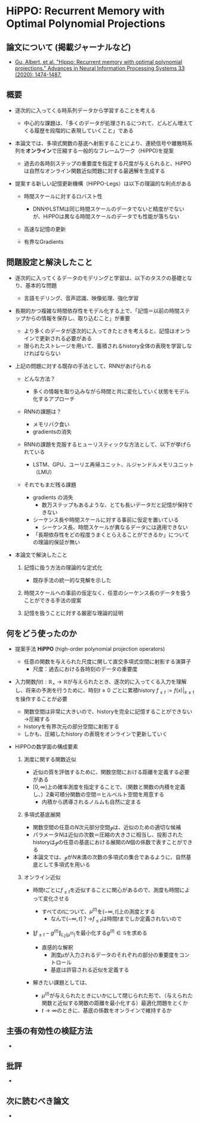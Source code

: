 # HiPPO: Recurrent Memory with Optimal Polynomial Projections

## 論文について (掲載ジャーナルなど)
- [Gu, Albert, et al. "Hippo: Recurrent memory with optimal polynomial projections." Advances in Neural Information Processing Systems 33 (2020): 1474-1487.](https://proceedings.neurips.cc/paper/2020/file/102f0bb6efb3a6128a3c750dd16729be-Paper.pdf)

## 概要
- 逐次的に入ってくる時系列データから学習することを考える
    - 中心的な課題は、「多くのデータが処理されるにつれて、どんどん増えてくる履歴を段階的に表現していくこと」である

- 本論文では、多項式関数の基底へ射影することにより、連続信号や離散時系列を**オンライン**で圧縮する一般的なフレームワーク（HiPPO)を提案
    - 過去の各時刻ステップの重要度を指定する尺度が与えられると、HiPPOは自然なオンライン関数近似問題に対する最適解を生成する

- 提案する新しい記憶更新機構（HiPPO-Legs）は以下の理論的な利点がある
    - 時間スケールに対するロバスト性
        - DNNやLSTMは同じ時間スケールのデータでないと精度がでないが、HiPPOは異なる時間スケールのデータでも性能が落ちない

    - 高速な記憶の更新
    - 有界なGradients


## 問題設定と解決したこと
- 逐次的に入ってくるデータのモデリングと学習は、以下のタスクの基礎となり、基本的な問題
    - 言語モデリング、音声認識、映像処理、強化学習

- 長期的かつ複雑な時間依存性をモデル化する上で、「記憶＝以前の時間ステップからの情報を保存し、取り込むこと」が重要
    - より多くのデータが逐次的に入ってきたときを考えると、記憶はオンラインで更新される必要がある
    - 限られたストレージを用いて、蓄積されるhistory全体の表現を学習しなければならない

- 上記の問題に対する既存の手法として、RNNがあげられる
    - どんな方法？
        - 多くの情報を取り込みながら時間と共に変化していく状態をモデル化するアプローチ

    - RNNの課題は？
        - メモリバク食い
        - gradientsの消失

    - RNNの課題を克服するヒューリスティックな方法として、以下が挙げられている
        - LSTM、GPU、ユーリエ再帰ユニット、ルジャンドルメモリユニット（LMU）

    - それでもまだ残る課題
        - gradients の消失
            - 数万ステップもあるような、とても長いデータだと記憶が保持できない
        - シーケンス長や時間スケールに対する事前に仮定を置いている
            - シーケンス長、時間スケールが異なるデータには適用できない
        - 「長期依存性をどの程度うまくとらえることができるか」についての理論的保証が無い

- 本論文で解決したこと
    1.  記憶に扱う方法の理論的な定式化
        -   既存手法の統一的な見解を示した

    2.  時間スケールへの事前の仮定なく、任意のシーケンス長のデータを扱うことができる手法の提案
    3.  記憶を扱うことに対する厳密な理論的証明


## 何をどう使ったのか
- 提案手法 **HiPPO** (high-order polynomial projection operators) 
    - 任意の関数を与えられた尺度に関して直交多項式空間に射影する演算子
        - 尺度：過去における各時刻のデータの重要度

- 入力関数$f(t) : \mathbb{R}_+ \rightarrow \mathbb{R}$が与えられたとき、逐次的に入ってくる入力を理解し、将来の予測を行うために、時刻$t\ge 0$ ごとに累積history $f_{\le t}:= f(x)|_{x\le t}$ を操作することが必要
    - 関数空間は非常に大きいので、historyを完全に記憶することができない→圧縮する
    - historyを有界次元の部分空間に射影する
    - しかも、圧縮したhistory の表現をオンラインで更新していく

- HiPPOの数学面の構成要素
    1.  測度に関する関数近似
        -   近似の質を評価するために、関数空間における距離を定義する必要がある
        -   $[0,\infty)$上の確率測度を指定することで、（関数と関数の内積を定義し、）2乗可積分関数の空間＝ヒルベルト空間を用意する
            -   内積から誘導されるノルムも自然に定まる

    2.  多項式基底展開
        -   関数空間の任意の$N$次元部分空間$\mathcal{g}$は、近似のための適切な候補
        -   パラメータ$N$は近似の次数＝圧縮の大きさに相当し、投影されたhistoryは$\mathcal{g}$の任意の基底における展開の$N$個の係数で表すことができる
        -   本論文では、$\mathcal{g}$が$N$未満の次数の多項式の集合であるように、自然基底として多項式を用いる

    3.  オンライン近似
        -   時間$t$ごとに$f_{\le t}$を近似することに関心があるので、測度も時間によって変化させる
            -   すべての$t$について、$\mu^{(t)}$を$(-\infty,t]$上の測度とする
                -   なんで$(-\infty, t]$？→$f_{\le t}$は時間$t$までしか定義されないので

        -   $\|f_{\le t}-g^{(t)} \|_{L_2 (\mu^{(t)})}$を最小化する$g^{(t)}\in\mathcal{G}$を求める
            -   直感的な解釈
                -   測度$\mu$が入力されるデータのそれぞれの部分の重要度をコントロール
                -   基底は許容される近似を定義する

        -   解きたい課題としては、
            -   $\mu^{(t)}$が与えられたときにいかにして閉じられた形で、（与えられた関数と近似する関数の距離を最小化する）最適化問題をとくか
            -   $t\rightarrow \infty$のときに、基底の係数をオンラインで維持するか


## 主張の有効性の検証方法
- 

## 批評
- 

## 次に読むべき論文
- 
